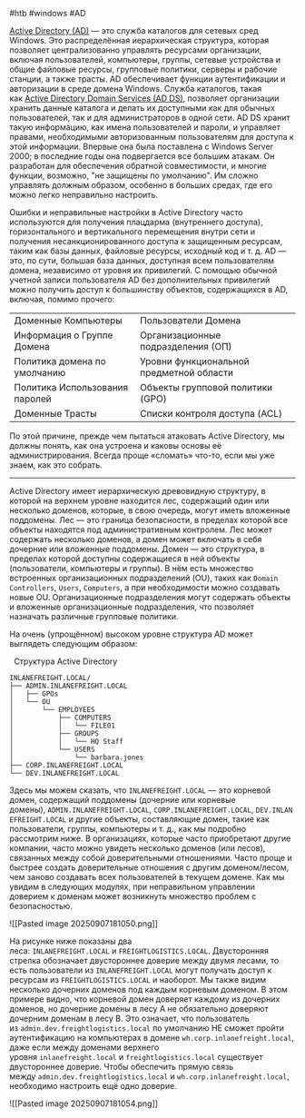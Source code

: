 #htb #windows #AD 

[Active Directory (AD)](https://docs.microsoft.com/en-us/windows-server/identity/ad-ds/get-started/virtual-dc/active-directory-domain-services-overview) — это служба каталогов для сетевых сред Windows. Это распределённая иерархическая структура, которая позволяет централизованно управлять ресурсами организации, включая пользователей, компьютеры, группы, сетевые устройства и общие файловые ресурсы, групповые политики, серверы и рабочие станции, а также трасты. AD обеспечивает функции аутентификации и авторизации в среде домена Windows. Служба каталогов, такая как [Active Directory Domain Services (AD DS)](https://docs.microsoft.com/en-us/windows-server/identity/ad-ds/get-started/virtual-dc/active-directory-domain-services-overview), позволяет организации хранить данные каталога и делать их доступными как для обычных пользователей, так и для администраторов в одной сети. AD DS хранит такую информацию, как имена пользователей и пароли, и управляет правами, необходимыми авторизованным пользователям для доступа к этой информации. Впервые она была поставлена с Windows Server 2000; в последние годы она подвергается все большим атакам. Он разработан для обеспечения обратной совместимости, и многие функции, возможно, "не защищены по умолчанию". Им сложно управлять должным образом, особенно в больших средах, где его можно легко неправильно настроить.

Ошибки и неправильные настройки в Active Directory часто используются для получения плацдарма (внутреннего доступа), горизонтального и вертикального перемещения внутри сети и получения несанкционированного доступа к защищенным ресурсам, таким как базы данных, файловые ресурсы, исходный код и т. д. AD — это, по сути, большая база данных, доступная всем пользователям домена, независимо от уровня их привилегий. С помощью обычной учетной записи пользователя AD без дополнительных привилегий можно получить доступ к большинству объектов, содержащихся в AD, включая, помимо прочего:

| | |
|---|---|
|Доменные Компьютеры|Пользователи Домена|
|Информация о Группе Домена|Организационные подразделения (ОП)|
|Политика домена по умолчанию|Уровни функциональной предметной области|
|Политика Использования паролей|Объекты групповой политики (GPO)|
|Доменные Трасты|Списки контроля доступа (ACL)|

По этой причине, прежде чем пытаться атаковать Active Directory, мы должны понять, как она устроена и каковы основы её администрирования. Всегда проще «сломать» что-то, если мы уже знаем, как это собрать.

---

Active Directory имеет иерархическую древовидную структуру, в которой на верхнем уровне находится лес, содержащий один или несколько доменов, которые, в свою очередь, могут иметь вложенные поддомены. Лес — это граница безопасности, в пределах которой все объекты находятся под административным контролем. Лес может содержать несколько доменов, а домен может включать в себя дочерние или вложенные поддомены. Домен — это структура, в пределах которой доступны содержащиеся в ней объекты (пользователи, компьютеры и группы). В нём есть множество встроенных организационных подразделений (OU), таких как `Domain Controllers`, `Users`, `Computers`, а при необходимости можно создавать новые OU. Организационные подразделения могут содержать объекты и вложенные организационные подразделения, что позволяет назначать различные групповые политики.

На очень (упрощённом) высоком уровне структура AD может выглядеть следующим образом:

  Структура Active Directory

```shell-session
INLANEFREIGHT.LOCAL/
├── ADMIN.INLANEFREIGHT.LOCAL
│   ├── GPOs
│   └── OU
│       └── EMPLOYEES
│           ├── COMPUTERS
│           │   └── FILE01
│           ├── GROUPS
│           │   └── HQ Staff
│           └── USERS
│               └── barbara.jones
├── CORP.INLANEFREIGHT.LOCAL
└── DEV.INLANEFREIGHT.LOCAL
```

Здесь мы можем сказать, что `INLANEFREIGHT.LOCAL` — это корневой домен, содержащий поддомены (дочерние или корневые домены), `ADMIN.INLANEFREIGHT.LOCAL`, `CORP.INLANEFREIGHT.LOCAL`, `DEV.INLANEFREIGHT.LOCAL` и другие объекты, составляющие домен, такие как пользователи, группы, компьютеры и т. д., как мы подробно рассмотрим ниже. В организациях, которые часто приобретают другие компании, часто можно увидеть несколько доменов (или лесов), связанных между собой доверительными отношениями. Часто проще и быстрее создать доверительные отношения с другим доменом/лесом, чем заново создавать всех пользователей в текущем домене. Как мы увидим в следующих модулях, при неправильном управлении доверием к доменам может возникнуть множество проблем с безопасностью.

![[Pasted image 20250907181050.png]]

На рисунке ниже показаны два леса: `INLANEFREIGHT.LOCAL` и `FREIGHTLOGISTICS.LOCAL`. Двусторонняя стрелка обозначает двустороннее доверие между двумя лесами, то есть пользователи из `INLANEFREIGHT.LOCAL` могут получать доступ к ресурсам из `FREIGHTLOGISTICS.LOCAL` и наоборот. Мы также видим несколько дочерних доменов под каждым корневым доменом. В этом примере видно, что корневой домен доверяет каждому из дочерних доменов, но дочерние домены в лесу A не обязательно доверяют дочерним доменам в лесу B. Это означает, что пользователь из `admin.dev.freightlogistics.local` по умолчанию НЕ сможет пройти аутентификацию на компьютерах в домене `wh.corp.inlanefreight.local`, даже если между доменами верхнего уровня `inlanefreight.local` и `freightlogistics.local` существует двустороннее доверие. Чтобы обеспечить прямую связь между `admin.dev.freightlogistics.local` и `wh.corp.inlanefreight.local`, необходимо настроить ещё одно доверие.

![[Pasted image 20250907181054.png]]